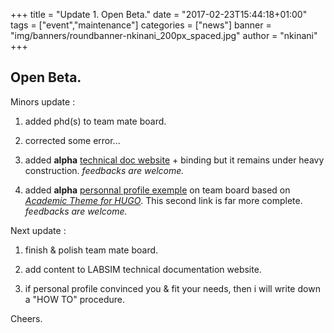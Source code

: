 +++
title = "Update 1. Open Beta."
date = "2017-02-23T15:44:18+01:00"
tags = ["event","maintenance"]
categories = ["news"]
banner = "img/banners/roundbanner-nkinani_200px_spaced.jpg"
author = "nkinani"
+++

## Open Beta. 

Minors update :

1. added phd(s) to team mate board.

2. corrected some error...

3. added **alpha** [technical doc website](https://labsim.github.io/technical-doc/) + binding but it remains under heavy construction. *feedbacks are welcome.*

4. added **alpha** [personnal profile exemple](https://nkinani.github.io/profile/) on team board based on *[Academic Theme for HUGO](https://gcushen.github.io/hugo-academic-demo/)*. This second link is far more complete. *feedbacks are welcome.*

Next update :

1. finish & polish team mate board.

2. add content to LABSIM technical documentation website.

3. if personal profile convinced you & fit your needs, then i will write down a "HOW TO" procedure.

Cheers.
